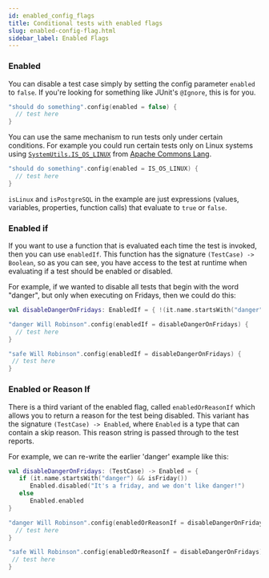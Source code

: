 ```yaml
---
id: enabled_config_flags
title: Conditional tests with enabled flags
slug: enabled-config-flag.html
sidebar_label: Enabled Flags
---
```



### Enabled

You can disable a test case simply by setting the config parameter `enabled` to `false`.
If you're looking for something like JUnit's `@Ignore`, this is for you.

```kotlin
"should do something".config(enabled = false) {
  // test here
}
```

You can use the same mechanism to run tests only under certain conditions.
For example you could run certain tests only on Linux systems using
[`SystemUtils.IS_OS_LINUX`](https://commons.apache.org/proper/commons-lang/javadocs/api-release/org/apache/commons/lang3/SystemUtils.html#IS_OS_LINUX) from [Apache Commons Lang](https://commons.apache.org/proper/commons-lang/).

```kotlin
"should do something".config(enabled = IS_OS_LINUX) {
  // test here
}
```

`isLinux` and `isPostgreSQL` in the example are just expressions (values, variables, properties, function calls) that evaluate to `true` or `false`.


### Enabled if

If you want to use a function that is evaluated each time the test is invoked, then you can use `enabledIf`.
This function has the signature `(TestCase) -> Boolean`, so as you can see, you have access to the test at runtime
when evaluating if a test should be enabled or disabled.

For example, if we wanted to disable all tests that begin with the word "danger", but only when executing on Fridays,
then we could do this:

```kotlin
val disableDangerOnFridays: EnabledIf = { !(it.name.startsWith("danger") && isFriday()) }

"danger Will Robinson".config(enabledIf = disableDangerOnFridays) {
  // test here
}

"safe Will Robinson".config(enabledIf = disableDangerOnFridays) {
 // test here
}
```

### Enabled or Reason If

There is a third variant of the enabled flag, called `enabledOrReasonIf` which allows you to return a reason for the test being disabled.
This variant has the signature `(TestCase) -> Enabled`, where
`Enabled` is a type that can contain a skip reason. This reason string is passed through to the test reports.

For example, we can re-write the earlier 'danger' example like this:

```kotlin
val disableDangerOnFridays: (TestCase) -> Enabled = {
   if (it.name.startsWith("danger") && isFriday())
      Enabled.disabled("It's a friday, and we don't like danger!")
   else
      Enabled.enabled
}

"danger Will Robinson".config(enabledOrReasonIf = disableDangerOnFridays) {
  // test here
}

"safe Will Robinson".config(enabledOrReasonIf = disableDangerOnFridays) {
 // test here
}
```
